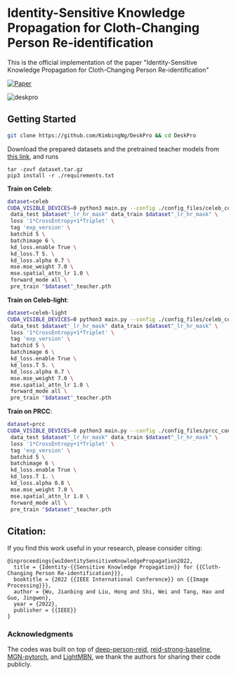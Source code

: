 # Identity-Sensitive Knowledge Propagation for Cloth-Changing Person Re-identification

This is the official implementation of the paper "Identity-Sensitive Knowledge Propagation for Cloth-Changing Person Re-identification"

[![Paper](https://img.shields.io/badge/arXiv-2208.12023-important)](https://arxiv.org/pdf/2208.12023)

![deskpro](https://user-images.githubusercontent.com/50580578/186648071-9f4264bc-9a3c-48d9-beb3-d654432347c6.png)

## Getting Started

```sh
git clone https://github.com/KimbingNg/DeskPro && cd DeskPro
```
Download the prepared datasets and the pretrained teacher models from [this link](https://drive.google.com/drive/folders/1_Q3UqOP3eEhOUR06u6a3vOI29Xbq0efP), and runs
```
tar -zxvf dataset.tar.gz
pip3 install -r ./requirements.txt
```

**Train on Celeb**:
```sh
dataset=celeb
CUDA_VISIBLE_DEVICES=0 python3 main.py --config ./config_files/celeb_config.yaml \
 data_test $dataset"_lr_hr_mask" data_train $dataset"_lr_hr_mask" \
 loss '1*CrossEntropy+1*Triplet' \
 tag 'exp_version' \
 batchid 5 \
 batchimage 6 \
 kd_loss.enable True \
 kd_loss.T 5. \
 kd_loss.alpha 0.7 \
 mse.mse_weight 7.0 \
 mse.spatial_attn_lr 1.0 \
 forward_mode all \
 pre_train "$dataset"_teacher.pth
```


**Train on Celeb-light**:
```sh
dataset=celeb-light
CUDA_VISIBLE_DEVICES=0 python3 main.py --config ./config_files/celeb_config.yaml \
 data_test $dataset"_lr_hr_mask" data_train $dataset"_lr_hr_mask" \
 loss '1*CrossEntropy+1*Triplet' \
 tag 'exp_version' \
 batchid 5 \
 batchimage 6 \
 kd_loss.enable True \
 kd_loss.T 5. \
 kd_loss.alpha 0.7 \
 mse.mse_weight 7.0 \
 mse.spatial_attn_lr 1.0 \
 forward_mode all \
 pre_train "$dataset"_teacher.pth
```

**Train on PRCC**:
```sh
dataset=prcc
CUDA_VISIBLE_DEVICES=0 python3 main.py --config ./config_files/prcc_config.yaml \
 data_test $dataset"_lr_hr_mask" data_train $dataset"_lr_hr_mask" \
 loss '1*CrossEntropy+1*Triplet' \
 tag 'exp_version' \
 batchid 5 \
 batchimage 6 \
 kd_loss.enable True \
 kd_loss.T 1. \
 kd_loss.alpha 0.8 \
 mse.mse_weight 7.0 \
 mse.spatial_attn_lr 1.0 \
 forward_mode all \
 pre_train "$dataset"_teacher.pth
```

## Citation:

If you find this work useful in your research, please consider citing:

```
@inproceedings{wuIdentitySensitiveKnowledgePropagation2022,
  title = {Identity-{{Sensitive Knowledge Propagation}} for {{Cloth-Changing Person Re-identification}}},
  booktitle = {2022 {{IEEE International Conference}} on {{Image Processing}}},
  author = {Wu, Jianbing and Liu, Hong and Shi, Wei and Tang, Hao and Guo, Jingwen},
  year = {2022},
  publisher = {{IEEE}}
}
```


### Acknowledgments
The codes was built on top of  [deep-person-reid](https://github.com/KaiyangZhou/deep-person-reid), [reid-strong-baseline](https://github.com/michuanhaohao/reid-strong-baseline), [MGN-pytorch](https://github.com/seathiefwang/MGN-pytorch), and [LightMBN](https://github.com/jixunbo/LightMBN), we thank the authors for sharing their code publicly.
